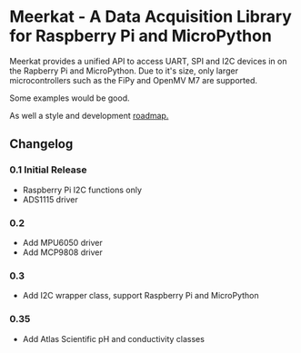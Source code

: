 # Meerkat - A Data Acquisition Library for Raspberry Pi and MicroPython

Meerkat provides a unified API to access UART, SPI and I2C devices in on the Rapberry Pi and MicroPython.  Due to it's size, only larger microcontrollers such as the FiPy and OpenMV M7 are supported.

Some examples would be good.

As well a style and development [roadmap.](roadmap.md)

## Changelog  
### 0.1  Initial Release  
* Raspberry Pi I2C functions only
* ADS1115 driver

### 0.2  
* Add MPU6050 driver
* Add MCP9808 driver

### 0.3  
* Add I2C wrapper class, support Raspberry Pi and MicroPython

### 0.35
* Add Atlas Scientific pH and conductivity classes